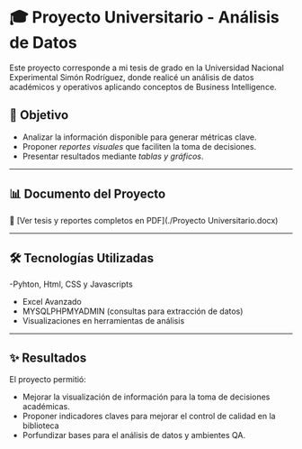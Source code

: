 # 🎓 Proyecto Universitario - Análisis de Datos

Este proyecto corresponde a mi tesis de grado en la Universidad Nacional Experimental Simón Rodríguez, donde realicé un análisis de datos académicos y operativos aplicando conceptos de Business Intelligence.


## 📌 Objetivo
- Analizar la información disponible para generar métricas clave.  
- Proponer *reportes visuales* que faciliten la toma de decisiones.  
- Presentar resultados mediante *tablas y gráficos*.  

---

## 📊 Documento del Proyecto
📂 [Ver tesis y reportes completos en PDF](./Proyecto Universitario.docx)

---

## 🛠️ Tecnologías Utilizadas
-Pyhton, Html, CSS y Javascripts
- Excel Avanzado
- MYSQLPHPMYADMIN (consultas para extracción de datos)  
- Visualizaciones en herramientas de análisis  

---

## ✨ Resultados
El proyecto permitió:  
- Mejorar la visualización de información para la toma de decisiones académicas.  
- Proponer indicadores claves para mejorar el control de calidad en la biblioteca  
- Porfundizar bases para  el análisis de datos y ambientes QA. 

